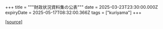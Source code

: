 +++
title = """財政状況資料集の公表"""
date = 2025-03-23T23:30:00.000Z
expiryDate = 2025-05-17T08:32:00.366Z
tags = ["kuriyama"]
+++


[[source]](https://www.town.kuriyama.hokkaido.jp/soshiki/32/597.html)
